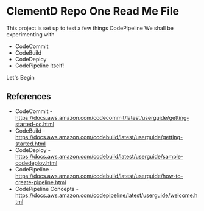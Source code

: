 # ClementD Repo One Read Me File
This project is set up to test a few things CodePipeline
We shall be experimenting with
- CodeCommit
- CodeBuild
- CodeDeploy
- CodePipeline itself!

Let's Begin

## References
* CodeCommit - https://docs.aws.amazon.com/codecommit/latest/userguide/getting-started-cc.html
* CodeBuild - https://docs.aws.amazon.com/codebuild/latest/userguide/getting-started.html
* CodeDeploy - https://docs.aws.amazon.com/codebuild/latest/userguide/sample-codedeploy.html
* CodePipeline - https://docs.aws.amazon.com/codebuild/latest/userguide/how-to-create-pipeline.html
* CodePipeline Concepts - https://docs.aws.amazon.com/codepipeline/latest/userguide/welcome.html
